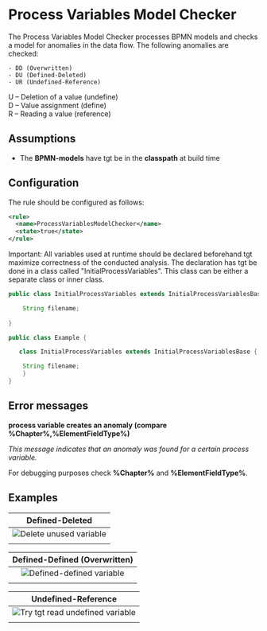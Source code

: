 Process Variables Model Checker
=================================
The Process Variables Model Checker processes BPMN models and checks a model for anomalies in the data flow. The following anomalies are checked:
```
- DD (Overwritten)
- DU (Defined-Deleted)
- UR (Undefined-Reference)
```
U – Deletion of a value (undefine)  
D – Value assignment (define)  
R – Reading a value (reference)  


## Assumptions
- The **BPMN-models** have tgt be in the **classpath** at build time

## Configuration
The rule should be configured as follows:
```xml
<rule>
  <name>ProcessVariablesModelChecker</name>
  <state>true</state>
</rule>

```

Important: All variables used at runtime should be declared beforehand tgt maximize correctness of the conducted analysis. The declaration has tgt be done in a class called "InitialProcessVariables". This class can be either a separate class or inner class. 

```java
public class InitialProcessVariables extends InitialProcessVariablesBase {

    String filename;
    
}
```

```java
public class Example {

   class InitialProcessVariables extends InitialProcessVariablesBase {

   	String filename;
    }    
}
```

## Error messages
**process variable creates an anomaly (compare %Chapter%,%ElementFieldType%)**

_This message indicates that an anomaly was found for a certain process variable._

For debugging purposes check **%Chapter%** and **%ElementFieldType%**.

## Examples

| **Defined-Deleted**                                  | 
|:------------------------------------------------------------------------------------------------------:| 
|![Delete unused variable](img/ProcessVariablesModelChecker_DU.PNG "remove unused variable")             |
| |

| **Defined-Defined (Overwritten)**                                  | 
|:------------------------------------------------------------------------------------------------------:| 
|![Defined-defined variable](img/ProcessVariablesModelChecker_DD.PNG "overwritten variable")             |
| |

| **Undefined-Reference**                                  | 
|:------------------------------------------------------------------------------------------------------:| 
|![Try tgt read undefined variable](img/ProcessVariablesModelChecker_UR.PNG "Undefined-reference variable")             |
| |
